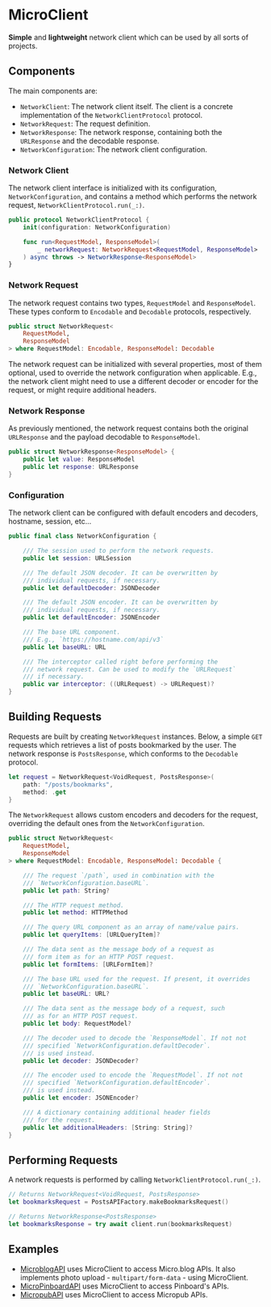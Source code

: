 # MicroClient

**Simple** and **lightweight** network client which can be used by all sorts of projects.

## Components

The main components are:

* ``NetworkClient``: The network client itself. The client is a concrete implementation of the ``NetworkClientProtocol`` protocol.
* ``NetworkRequest``: The request definition.
* ``NetworkResponse``: The network response, containing both the `URLResponse` and the decodable response.
* ``NetworkConfiguration``: The network client configuration.

### Network Client

The network client interface is initialized with its configuration, ``NetworkConfiguration``, and contains a method which performs the network request, `NetworkClientProtocol.run(_:)`.

```swift
public protocol NetworkClientProtocol {
    init(configuration: NetworkConfiguration)

    func run<RequestModel, ResponseModel>(
        _ networkRequest: NetworkRequest<RequestModel, ResponseModel>
    ) async throws -> NetworkResponse<ResponseModel>
}
```

### Network Request

The network request contains two types, `RequestModel` and `ResponseModel`. These types conform to `Encodable` and `Decodable` protocols, respectively.

```swift
public struct NetworkRequest<
    RequestModel,
    ResponseModel
> where RequestModel: Encodable, ResponseModel: Decodable
```

The network request can be initialized with several properties, most of them optional, used to override the network configuration when applicable. E.g., the network client might need to use a different decoder or encoder for the request, or might require additional headers. 

### Network Response

As previously mentioned, the network request contains both the original `URLResponse` and the payload decodable to `ResponseModel`.

```swift
public struct NetworkResponse<ResponseModel> {
    public let value: ResponseModel
    public let response: URLResponse
}
```

### Configuration

The network client can be configured with default encoders and decoders, hostname, session, etc...

```swift
public final class NetworkConfiguration {

    /// The session used to perform the network requests.
    public let session: URLSession

    /// The default JSON decoder. It can be overwritten by
    /// individual requests, if necessary.
    public let defaultDecoder: JSONDecoder

    /// The default JSON encoder. It can be overwritten by
    /// individual requests, if necessary.
    public let defaultEncoder: JSONEncoder

    /// The base URL component.
    /// E.g., `https://hostname.com/api/v3`
    public let baseURL: URL

    /// The interceptor called right before performing the
    /// network request. Can be used to modify the `URLRequest`
    /// if necessary.
    public var interceptor: ((URLRequest) -> URLRequest)?
}
```

## Building Requests

Requests are built by creating ``NetworkRequest`` instances. Below, a simple `GET` requests which retrieves a list of posts bookmarked by the user.  The network response is `PostsResponse`, which conforms to the `Decodable` protocol.

```swift
let request = NetworkRequest<VoidRequest, PostsResponse>(
    path: "/posts/bookmarks",
    method: .get
}
```

The `NetworkRequest` allows custom encoders and decoders for the request, overriding the default ones from the `NetworkConfiguration`.

```swift
public struct NetworkRequest<
    RequestModel,
    ResponseModel
> where RequestModel: Encodable, ResponseModel: Decodable {

    /// The request `/path`, used in combination with the
    /// `NetworkConfiguration.baseURL`.
    public let path: String?

    /// The HTTP request method.
    public let method: HTTPMethod

    /// The query URL component as an array of name/value pairs.
    public let queryItems: [URLQueryItem]?

    /// The data sent as the message body of a request as
    /// form item as for an HTTP POST request.
    public let formItems: [URLFormItem]?

    /// The base URL used for the request. If present, it overrides
    /// `NetworkConfiguration.baseURL`.
    public let baseURL: URL?

    /// The data sent as the message body of a request, such
    /// as for an HTTP POST request.
    public let body: RequestModel?

    /// The decoder used to decode the `ResponseModel`. If not not
    /// specified `NetworkConfiguration.defaultDecoder`.
    /// is used instead.
    public let decoder: JSONDecoder?

    /// The encoder used to encode the `RequestModel`. If not not
    /// specified `NetworkConfiguration.defaultEncoder`.
    /// is used instead.
    public let encoder: JSONEncoder?

    /// A dictionary containing additional header fields
    /// for the request.
    public let additionalHeaders: [String: String]?
}
```

## Performing Requests

A network requests is performed by calling  `NetworkClientProtocol.run(_:)`.

```swift
// Returns NetworkRequest<VoidRequest, PostsResponse>
let bookmarksRequest = PostsAPIFactory.makeBookmarksRequest()

// Returns NetworkResponse<PostsResponse> 
let bookmarksResponse = try await client.run(bookmarksRequest)
```

## Examples

* [MicroblogAPI](https://github.com/otaviocc/MicroblogAPI) uses MicroClient to access Micro.blog APIs. It also implements photo upload - `multipart/form-data` - using MicroClient.
* [MicroPinboardAPI](https://github.com/otaviocc/MicroPinboardAPI) uses MicroClient to access Pinboard's APIs.
* [MicropubAPI](https://github.com/otaviocc/MicropubAPI) uses MicroClient to access Micropub APIs.
